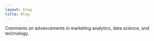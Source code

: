 ```yaml
---
layout: blog
title: Blog
---
```


Comments on advancements in marketing analytics, data science, and technology.